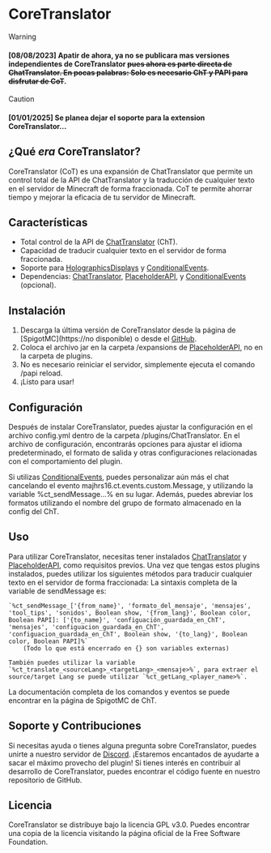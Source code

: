 # CoreTranslator

> [!WARNING]
> #### [08/08/2023] Apatir de ahora, ya no se publicara mas versiones independientes de CoreTranslator ~~pues ahora es parte directa de ChatTranslator. En pocas palabras: Solo es necesario ChT y PAPI para disfrutar de CoT~~.

> [!CAUTION]
> #### [01/01/2025] Se planea dejar el soporte para la extension CoreTranslator...

## ¿Qué _era_ CoreTranslator?

CoreTranslator (CoT) es una expansión de ChatTranslator que permite un control total de la API de ChatTranslator y la traducción de cualquier texto en el servidor de Minecraft de forma fraccionada. CoT te permite ahorrar tiempo y mejorar la eficacia de tu servidor de Minecraft.

## Características

- Total control de la API de [ChatTranslator](https://www.spigotmc.org/resources/chattranslator.106604/) (ChT).
- Capacidad de traducir cualquier texto en el servidor de forma fraccionada.
- Soporte para [HolographicsDisplays](https://dev.bukkit.org/projects/holographic-displays) y [ConditionalEvents](https://www.spigotmc.org/resources/conditionalevents-custom-actions-for-certain-events-1-8-1-19-4.82271/).
- Dependencias: [ChatTranslator](https://www.spigotmc.org/resources/chattranslator.106604/), [PlaceholderAPI](https://www.spigotmc.org/resources/placeholderapi.6245/), y [ConditionalEvents](https://www.spigotmc.org/resources/conditionalevents-custom-actions-for-certain-events-1-8-1-19-4.82271/) (opcional).

## Instalación

1. Descarga la última versión de CoreTranslator desde la página de [SpigotMC](https://no disponible) o desde el [GitHub](https://github.com/Majhrs16/CoreTranslator/releases).
2. Coloca el archivo jar en la carpeta /expansions de [PlaceholderAPI](https://www.spigotmc.org/resources/placeholderapi.6245/), no en la carpeta de plugins.
3. No es necesario reiniciar el servidor, simplemente ejecuta el comando /papi reload.
4. ¡Listo para usar!

## Configuración

Después de instalar CoreTranslator, puedes ajustar la configuración en el archivo config.yml dentro de la carpeta /plugins/ChatTranslator. En el archivo de configuración, encontrarás opciones para ajustar el idioma predeterminado, el formato de salida y otras configuraciones relacionadas con el comportamiento del plugin.

Si utilizas [ConditionalEvents](https://www.spigotmc.org/resources/conditionalevents-custom-actions-for-certain-events-1-8-1-19-4.82271/), puedes personalizar aún más el chat cancelando el evento majhrs16.ct.events.custom.Message, y utilizando la variable %ct_sendMessage...% en su lugar. Además, puedes abreviar los formatos utilizando el nombre del grupo de formato almacenado en la config del ChT.

## Uso

Para utilizar CoreTranslator, necesitas tener instalados [ChatTranslator](https://www.spigotmc.org/resources/chattranslator.106604/) y [PlaceholderAPI](https://www.spigotmc.org/resources/placeholderapi.6245/), como requisitos previos. Una vez que tengas estos plugins instalados, puedes utilizar los siguientes métodos para traducir cualquier texto en el servidor de forma fraccionada:
    La sintaxis completa de la variable de sendMessage es:
    
    `%ct_sendMessage_['{from_name}', 'formato_del_mensaje', 'mensajes', 'tool_tips', 'sonidos', Boolean show, '{from_lang}', Boolean color, Boolean PAPI]: ['{to_name}', 'configuación_guardada_en_ChT', 'mensajes', 'configuacion_guardada_en_ChT', 'configuacion_guardada_en_ChT', Boolean show, '{to_lang}', Boolean color, Boolean PAPI]%`
        (Todo lo que está encerrado en {} son variables externas)

    También puedes utilizar la variable `%ct_translate_<sourceLang>_<targetLang>_<mensaje>%`, para extraer el source/target Lang se puede utilizar `%ct_getLang_<player_name>%`.

La documentación completa de los comandos y eventos se puede encontrar en la página de SpigotMC de ChT.

## Soporte y Contribuciones

Si necesitas ayuda o tienes alguna pregunta sobre CoreTranslator, puedes unirte a nuestro servidor de [Discord](https://discord.gg/kZxHnSVPTg). ¡Estaremos encantados de ayudarte a sacar el máximo provecho del plugin! Si tienes interés en contribuir al desarrollo de CoreTranslator, puedes encontrar el código fuente en nuestro repositorio de GitHub.

## Licencia

CoreTranslator se distribuye bajo la licencia GPL v3.0. Puedes encontrar una copia de la licencia visitando la página oficial de la Free Software Foundation.
